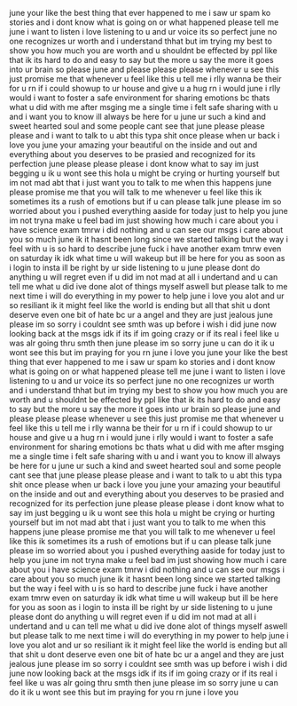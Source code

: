 june your like the best thing that ever happened to me i saw ur spam ko stories and i dont know what is going on or what happened please tell me june i want to listen i love listening to u and ur voice its so perfect june no one recognizes ur worth and i understand thhat but im trying my best to show you how much you are worth and u shouldnt be effected by ppl like that ik its hard to do and easy to say but the more u say the more it goes into ur brain so please june and please please please whenever u see this just promise me that whenever u feel like this u tell me i rlly wanna be their for u rn if i could showup to ur house and give u a hug rn i would june i rlly would i want to foster a safe environment for sharing emotions bc thats what u did with me after msging me a single time i felt safe sharing with u and i want you to know ill always be here for u june ur such a kind and sweet hearted soul and some people cant see that june please please please and i want to talk to u abt this typa shit once please when ur back i love you june your amazing your beautiful on the inside and out and everything about you deserves to be prasied and recognized for its perfection june please please please i dont know what to say im just begging u ik u wont see this hola u might be crying or hurting yourself but im not mad abt that i just want you to talk to me when this happens june please promise me that you will talk to me whenever u feel like this ik sometimes its a rush of emotions but if u can please talk june please im so worried about you i pushed everything aaside for today just to help you june im not tryna make u feel bad im just showing how much i care about you i have science exam tmrw i did nothing and u can see our msgs i care about you so much june ik it hasnt been long since we started talking but the way i feel with u is so hard to describe june fuck i have another exam tmrw even on saturday ik idk what time u will wakeup but ill be here for you as soon as i login to insta ill be right by ur side listening to u june please dont do anything u will regret even if u did im not mad at all i undertand and u can tell me what u did ive done alot of things myself aswell but please talk to me next time i will do everything in my power to help june i love you alot and ur so resiliant ik it might feel like the world is ending but all that shit u dont deserve even one bit of hate bc ur a angel and they are just jealous june please im so sorry i couldnt see smth was up before i wish i did june now looking back at the msgs idk if its if im going crazy or if its real i feel like u was alr going thru smth then june please im so sorry june u can do it ik u wont see this but im praying for you rn june i love you june your like the best thing that ever happened to me i saw ur spam ko stories and i dont know what is going on or what happened please tell me june i want to listen i love listening to u and ur voice its so perfect june no one recognizes ur worth and i understand thhat but im trying my best to show you how much you are worth and u shouldnt be effected by ppl like that ik its hard to do and easy to say but the more u say the more it goes into ur brain so please june and please please please whenever u see this just promise me that whenever u feel like this u tell me i rlly wanna be their for u rn if i could showup to ur house and give u a hug rn i would june i rlly would i want to foster a safe environment for sharing emotions bc thats what u did with me after msging me a single time i felt safe sharing with u and i want you to know ill always be here for u june ur such a kind and sweet hearted soul and some people cant see that june please please please and i want to talk to u abt this typa shit once please when ur back i love you june your amazing your beautiful on the inside and out and everything about you deserves to be prasied and recognized for its perfection june please please please i dont know what to say im just begging u ik u wont see this hola u might be crying or hurting yourself but im not mad abt that i just want you to talk to me when this happens june please promise me that you will talk to me whenever u feel like this ik sometimes its a rush of emotions but if u can please talk june please im so worried about you i pushed everything aaside for today just to help you june im not tryna make u feel bad im just showing how much i care about you i have science exam tmrw i did nothing and u can see our msgs i care about you so much june ik it hasnt been long since we started talking but the way i feel with u is so hard to describe june fuck i have another exam tmrw even on saturday ik idk what time u will wakeup but ill be here for you as soon as i login to insta ill be right by ur side listening to u june please dont do anything u will regret even if u did im not mad at all i undertand and u can tell me what u did ive done alot of things myself aswell but please talk to me next time i will do everything in my power to help june i love you alot and ur so resiliant ik it might feel like the world is ending but all that shit u dont deserve even one bit of hate bc ur a angel and they are just jealous june please im so sorry i couldnt see smth was up before i wish i did june now looking back at the msgs idk if its if im going crazy or if its real i feel like u was alr going thru smth then june please im so sorry june u can do it ik u wont see this but im praying for you rn june i love you 
